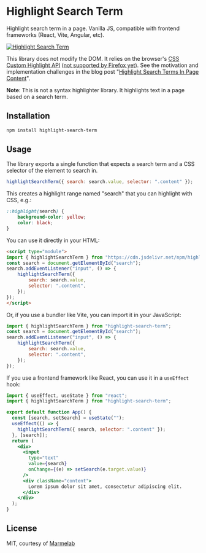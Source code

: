 # Highlight Search Term

Highlight search term in a page. Vanilla JS, compatible with frontend frameworks (React, Vite, Angular, etc). 

[![Highlight Search Term](./assets/screenshot.png)](https://marmelab.com/highlight-search-term/)

This library does not modify the DOM. It relies on the browser's [CSS Custom Highlight API](https://developer.mozilla.org/en-US/docs/Web/API/CSS_Custom_Highlight_API) ([not supported by Firefox yet](https://caniuse.com/?search=CSS.Highlights)). See the motivation and implementation challenges in the blog post "[Highlight Search Terms In Page Content](https://marmelab.com/blog/2024/04/23/highlight-search-query.html)".

**Note**: This is not a syntax highlighter library. It highlights text in a page based on a search term.

## Installation

```sh
npm install highlight-search-term
```

## Usage

The library exports a single function that expects a search term and a CSS selector of the element to search in.

```js
highlightSearchTerm({ search: search.value, selector: ".content" });
```

This creates a highlight range named "search" that you can highlight with CSS, e.g.:

```css
::highlight(search) {
    background-color: yellow;
    color: black;
}
```

You can use it directly in your HTML:

```html
<script type="module">
import { highlightSearchTerm } from "https://cdn.jsdelivr.net/npm/highlight-search-term@1.0.0/src/index.js";
const search = document.getElementById("search");
search.addEventListener("input", () => {
    highlightSearchTerm({
        search: search.value,
        selector: ".content",
    });
});
</script>
```

Or, if you use a bundler like Vite, you can import it in your JavaScript:

```js
import { highlightSearchTerm } from "highlight-search-term";
const search = document.getElementById("search");
search.addEventListener("input", () => {
    highlightSearchTerm({
        search: search.value,
        selector: ".content",
    });
});
```

If you use a frontend framework like React, you can use it in a `useEffect` hook:

```jsx
import { useEffect, useState } from "react";
import { highlightSearchTerm } from "highlight-search-term";

export default function App() {
  const [search, setSearch] = useState("");
  useEffect(() => {
    highlightSearchTerm({ search, selector: ".content" });
  }, [search]);
  return (
    <div>
      <input
        type="text"
        value={search}
        onChange={(e) => setSearch(e.target.value)}
      />
      <div className="content">
        Lorem ipsum dolor sit amet, consectetur adipiscing elit.
      </div>
    </div>
  );
}
```

## License

MIT, courtesy of [Marmelab](https://marmelab.com)
